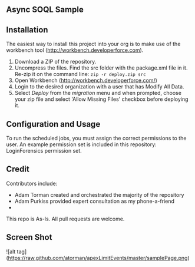 ## Async SOQL Sample



## Installation

The easiest way to install this project into your org is to make use of the workbench tool (http://workbench.developerforce.com).  

1. Download a ZIP of the repository. 
2. Uncompress the files. Find the src folder with the package.xml file in it. Re-zip it on the command line: 
```zip -r deploy.zip src```
3. Open Workbench (http://workbench.developerforce.com/) 
4. Login to the desired organization with a user that has Modify All Data.  
5. Select *Deploy* from the *migration* menu and when prompted, choose your zip file and select 'Allow Missing Files' checkbox before deploying it.

## Configuration and Usage

To run the scheduled jobs, you must assign the correct permissions to the user. An example permission set is included in this repository: LoginForensics permission set.



## Credit

Contributors include:

* Adam Torman created and orchestrated the majority of the repository
* Adam Purkiss provided expert consultation as my phone-a-friend
* 

This repo is As-Is. All pull requests are welcome.

## Screen Shot
![alt tag] (https://raw.github.com/atorman/apexLimitEvents/master/samplePage.png)